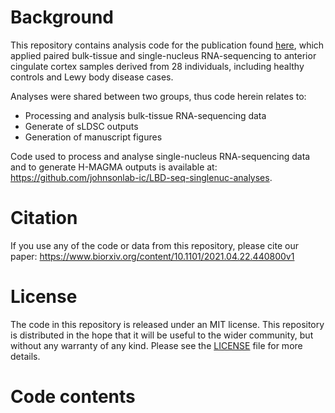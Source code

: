 
<!-- README.md is generated from README.Rmd. Please edit that file -->
# Background

<!-- badges: start -->
<!-- badges: end -->
This repository contains analysis code for the publication found [here](https://www.biorxiv.org/content/10.1101/2021.04.22.440800v1), which applied paired bulk-tissue and single-nucleus RNA-sequencing to anterior cingulate cortex samples derived from 28 individuals, including healthy controls and Lewy body disease cases.

Analyses were shared between two groups, thus code herein relates to:

-   Processing and analysis bulk-tissue RNA-sequencing data
-   Generate of sLDSC outputs
-   Generation of manuscript figures

Code used to process and analyse single-nucleus RNA-sequencing data and to generate H-MAGMA outputs is available at: <https://github.com/johnsonlab-ic/LBD-seq-singlenuc-analyses>.

# Citation

If you use any of the code or data from this repository, please cite our paper: <https://www.biorxiv.org/content/10.1101/2021.04.22.440800v1>

# License

The code in this repository is released under an MIT license. This repository is distributed in the hope that it will be useful to the wider community, but without any warranty of any kind. Please see the [LICENSE](LICENSE) file for more details.

# Code contents
